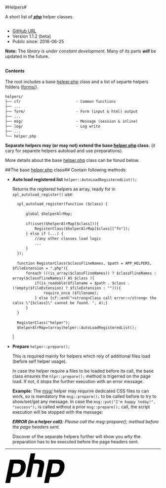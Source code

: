 #Helpers#

A short list of ***[php](http://php.net/ "PHP.net")*** helper classes
## 


* [GitHub URL](https://github.com/webdivane/php-helpers)
* Version 1.1.2 (beta)
* Public since: 2016-06-25
 
**Note:** The *library is under constant development*. Many of its parts ***will*** be updated in the future.

##

#### Contents ####
The root includes a base [helper.php](helper.php) class and a list of separte helpers folders ([forms/](/forms/)).
```
helpers/
├── cf/							- Common functions
├── ...							
├── form/						- Form (input & html) output
├── ...							
├── msg/						- Message (session & inline)
├── log/						- Log write  
├── ...							
└── helper.php

```

**Separate helpers may (or may not) extend the base [helper.php](helper.php) class.** (it cary for separete helpers autoload and use preparations).

More details about the base [helper.php](helper.php) class can be fonud below.  
 
##The base [helper.php](helper.php) class##
Contain following methods:

* **Auto load registered list** `helper::AutoLoadRegisteredList();`

	Returns the regitered helpers as array, ready for in `spl_autoload_register()` use:

		

		spl_autoload_register(function ($class) {
		    
		    global $helperAlrMap;
		    
		    if(isset($helperAlrMap[$class])){
		        RegisterClass($helperAlrMap[$class]["fn"]);
		    } else if (...) {   									
				//any other classes load logic
				...
		    }
		});
		
		function RegisterClass($classFlineNames, $path = APP_HELPERS, $fileExtension = ".php"){
		    foreach (((is_array($classFlineNames)) ? $classFlineNames : array($classFlineNames)) AS $class ){
		        if(is_readable($filename = $path . $class . (!empty($fileExtension) ? $fileExtension : ""))){
		            require_once ($filename); 
		        } else {cf::end("<strong>Class call error:</strong> the calss \"{$class}\" cannot be found. ", 4);}
		    }
		}
		
		RegisterClass("helper");
		$helperAlrMap=(array)helper::AutoLoadRegisteredList();
	|


* **Prepare** `helper::prepare();`
	
	This is required mainly for helpers which rely of additional files load (before self helper usage). 
	
	In case the helper require a files to be loaded before its call, the base class ensures the `hlpr::prepare();` method is trigerred on the page load. If not, it stops the further execution with an error message. 
		
	**Example:** The [msg/](msg/) helper may requrire dedicated CSS files to can work, so is mandatory the `msg::prepare();` to be called before to try to show/set/get any message. In case the `msg::put("I'm happy today!", "success");` is called without a prior `msg::prepare();` call, the script execution will be stopped with the message: 
	
	***ERROR (in a helper call):** Please call the msg::prepare(); method before the page headers sent.*
	
	Discover of the separate helpers further will show you *why* the preparation has to be executed before the page headers sent.



---

[![php](repo-files/php-logo.png "Powered by")](http://php.net/)
